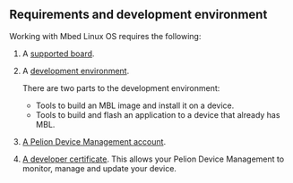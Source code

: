 ## Requirements and development environment

Working with Mbed Linux OS requires the following:

1. A [supported board](supported-hardware.html).
1. A [development environment](preparing-a-development-environment.html).

    There are two parts to the development environment:

    * Tools to build an MBL image and install it on a device.
    * Tools to build and flash an application to a device that already has MBL.

1. [A Pelion Device Management account](signing-up-or-logging-in-to-device-management-portal.html).
1. [A developer certificate](provisioning-development.html). This allows your Pelion Device Management to monitor, manage and update your device.
